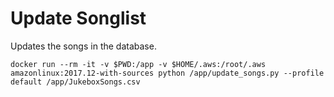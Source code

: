 Update Songlist
===============

Updates the songs in the database.

```
docker run --rm -it -v $PWD:/app -v $HOME/.aws:/root/.aws amazonlinux:2017.12-with-sources python /app/update_songs.py --profile default /app/JukeboxSongs.csv
```
